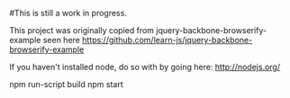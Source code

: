 #This is still a work in progress.

This project was originally copied from jquery-backbone-browserify-example
seen here https://github.com/learn-js/jquery-backbone-browserify-example

If you haven't installed node, do so with 
by going here: http://nodejs.org/

npm run-script build
npm start


